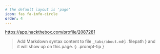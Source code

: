 ```yaml
---
# the default layout is 'page'
icon: fas fa-info-circle
order: 4
---
```

https://app.hackthebox.com/profile/2087281
> Add Markdown syntax content to file `_tabs/about.md`{: .filepath } and it will show up on this page.
{: .prompt-tip }
